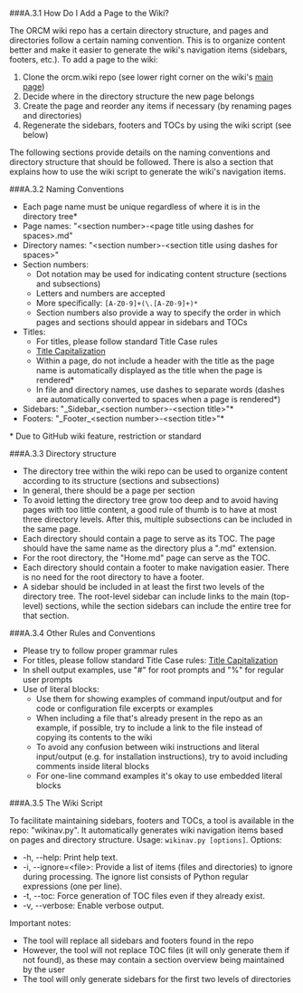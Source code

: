 ###A.3.1 How Do I Add a Page to the Wiki?

The ORCM wiki repo has a certain directory structure, and pages and directories follow a certain naming convention.  This is to organize content better and make it easier to generate the wiki's navigation items (sidebars, footers, etc.).  To add a page to the wiki:

1. Clone the orcm.wiki repo (see lower right corner on the wiki's [main page](Home))
2. Decide where in the directory structure the new page belongs
3. Create the page and reorder any items if necessary (by renaming pages and directories)
4. Regenerate the sidebars, footers and TOCs by using the wiki script (see below)

The following sections provide details on the naming conventions and directory structure that should be followed.  There is also a section that explains how to use the wiki script to generate the wiki's navigation items.

###A.3.2 Naming Conventions

* Each page name must be unique regardless of where it is in the directory tree\*
* Page names: "\<section number\>-\<page title using dashes for spaces\>.md"
* Directory names: "\<section number\>-\<section title using dashes for spaces\>"
* Section numbers:
    * Dot notation may be used for indicating content structure (sections and subsections)
    * Letters and numbers are accepted
    * More specifically: `[A-Z0-9]+(\.[A-Z0-9]+)*`
    * Section numbers also provide a way to specify the order in which pages and sections should appear in sidebars and TOCs
* Titles:
    * For titles, please follow standard Title Case rules
    * [Title Capitalization](http://titlecapitalization.com/)
    * Within a page, do not include a header with the title as the page name is automatically displayed as the title when the page is rendered\*
    * In file and directory names, use dashes to separate words (dashes are automatically converted to spaces when a page is rendered\*)
* Sidebars: "\_Sidebar\_\<section number\>-\<section title\>"\*
* Footers: "\_Footer\_\<section number\>-\<section title\>"\*

\* Due to GitHub wiki feature, restriction or standard

###A.3.3 Directory structure

* The directory tree within the wiki repo can be used to organize content according to its structure (sections and subsections)
* In general, there should be a page per section
* To avoid letting the directory tree grow too deep and to avoid having pages with too little content, a good rule of thumb is to have at most three directory levels.  After this, multiple subsections can be included in the same page.
* Each directory should contain a page to serve as its TOC.  The page should have the same name as the directory plus a ".md" extension.
* For the root directory, the "Home.md" page can serve as the TOC.
* Each directory should contain a footer to make navigation easier.  There is no need for the root directory to have a footer.
* A sidebar should be included in at least the first two levels of the directory tree.  The root-level sidebar can include links to the main (top-level) sections, while the section sidebars can include the entire tree for that section.

###A.3.4 Other Rules and Conventions

* Please try to follow proper grammar rules
* For titles, please follow standard Title Case rules: [Title Capitalization](http://titlecapitalization.com/)
* In shell output examples, use "#" for root prompts and "%" for regular user prompts
* Use of literal blocks:
    * Use them for showing examples of command input/output and for code or configuration file excerpts or examples
    * When including a file that's already present in the repo as an example, if possible, try to include a link to the file instead of copying its contents to the wiki
    * To avoid any confusion between wiki instructions and literal input/output (e.g. for installation instructions), try to avoid including comments inside literal blocks
    * For one-line command examples it's okay to use embedded literal blocks

###A.3.5 The Wiki Script

To facilitate maintaining sidebars, footers and TOCs, a tool is available in the repo: "wikinav.py".  It automatically generates wiki navigation items based on pages and directory structure.  Usage: `wikinav.py [options]`.  Options:

* -h, --help: Print help text.
* -i, --ignore=\<file\>: Provide a list of items (files and directories) to ignore during processing.  The ignore list consists of Python regular expressions (one per line).
* -t, --toc: Force generation of TOC files even if they already exist.
* -v, --verbose: Enable verbose output.

Important notes:

* The tool will replace all sidebars and footers found in the repo
* However, the tool will not replace TOC files (it will only generate them if not found), as these may contain a section overview being maintained by the user
* The tool will only generate sidebars for the first two levels of directories
